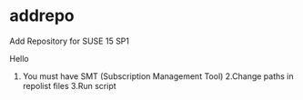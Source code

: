 # addrepo
Add Repository for SUSE 15 SP1

Hello

1. You must have SMT (Subscription Management Tool)
2.Change paths in repolist files
3.Run script

